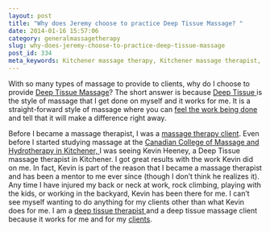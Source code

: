 ```yaml
---
layout: post
title: "Why does Jeremy choose to practice Deep Tissue Massage? "
date: 2014-01-16 15:57:06
category: generalmassagetherapy
slug: why-does-jeremy-choose-to-practice-deep-tissue-massage
post_id: 334
meta_keywords: Kitchener massage therapy, Kitchener massage therapist, massage therapist Kitchener , massage therapy Kitchener, Kitchener registered massage therapy, Kitchener registered massage therapist, registered massage therapist Kitchener , registered massage therapy Kitchener, Deep tissue massage, massage, sports massage, Kitchener sports massage, massage therapy, massage therapist, registered massage therapist, registered massage therapy
---
```

<p>With so many types of massage to provide to clients, why do I choose to provide <a href="{{site.url}}/generalmassagetherapy/what-is-deep-tissue-massage/index.html">Deep Tissue Massage</a>? The short answer is because <a href="{{site.url}}/generalmassagetherapy/what-is-deep-tissue-massage/index.html" target="_self">Deep Tissue </a>is the style of massage that I get done on myself and it works for me. It is a straight-forward style of massage where you can <a href="{{site.url}}/generalmassagetherapy/does-deep-tissue-massage-heart/index.html">feel the work being done</a> and tell that it will make a difference right away.

</p>

<p>Before I became a massage therapist, I was a <a href="{{site.url}}/clinic-information/index.html">massage therapy client</a>. Even before I started studying massage at the <a href="https://collegeofmassage.com/cambridge/">Canadian College of Massage and Hydrotherapy in Kitchener, </a>I was seeing Kevin Heeney, a Deep Tissue massage therapist in Kitchener. I got great results with the work Kevin did on me. In fact, Kevin is part of the reason that I became a massage therapist and has been a mentor to me ever since (though I don’t think he realizes it). Any time I have injured my back or neck at work, rock climbing, playing with the kids, or working in the backyard, Kevin has been there for me. I can’t see myself wanting to do anything for my clients other than what Kevin does for me.
I am a <a href="{{site.url}}/about/index.html">deep tissue therapist </a>and a deep tissue massage client because it works for me and for my <a href="{{site.url}}/clinic-information/index.html">clients</a>.</p>
